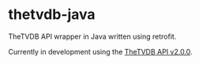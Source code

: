 # thetvdb-java
TheTVDB API wrapper in Java written using retrofit.

Currently in development using the [TheTVDB API v2.0.0](https://api.thetvdb.com/swagger).
